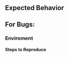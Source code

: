 
Expected Behavior <!-- Describe the desired or expected behavour here. -->
--------------------------------------------------------------------------




For Bugs:
---------

### Enviroment 
<!-- Where did you encounter the error. -->

#### Steps to Reproduce
<!-- Provide an example, or an unambiguous set of steps to reproduce -->
<!-- this bug. Include code to reproduce, if relevant.               -->
